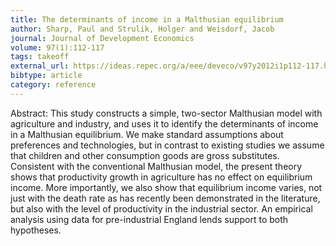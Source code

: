 ```yaml
---
title: The determinants of income in a Malthusian equilibrium
author: Sharp, Paul and Strulik, Holger and Weisdorf, Jacob
journal: Journal of Development Economics
volume: 97(1):112-117
tags: takeoff
external_url: https://ideas.repec.org/a/eee/deveco/v97y2012i1p112-117.html
bibtype: article
category: reference
---
```

Abstract: This study constructs a simple, two-sector Malthusian model with agriculture and industry, and uses it to identify the determinants of income in a Malthusian equilibrium. We make standard assumptions about preferences and technologies, but in contrast to existing studies we assume that children and other consumption goods are gross substitutes. Consistent with the conventional Malthusian model, the present theory shows that productivity growth in agriculture has no effect on equilibrium income. More importantly, we also show that equilibrium income varies, not just with the death rate as has recently been demonstrated in the literature, but also with the level of productivity in the industrial sector. An empirical analysis using data for pre-industrial England lends support to both hypotheses.
